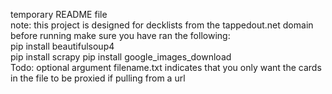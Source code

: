 temporary README file  
note: this project is designed for decklists from the tappedout.net domain  
before running make sure you have ran the following:  
    pip install beautifulsoup4  
    pip install scrapy
	pip install google_images_download      
Todo: optional argument filename.txt indicates that you only want the cards in the file to be proxied if pulling from a url
